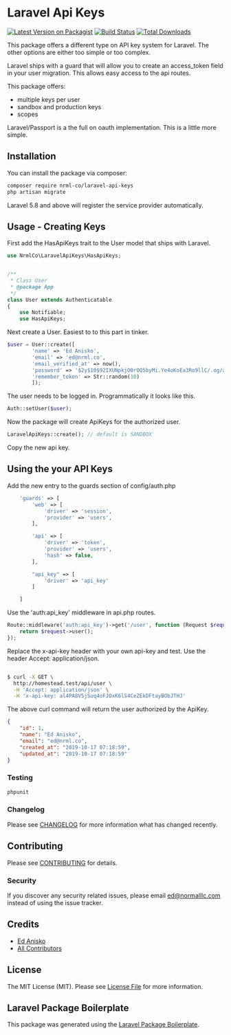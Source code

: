 # Laravel Api Keys

[![Latest Version on Packagist](https://img.shields.io/packagist/v/nrml-co/laravel-api-keys.svg?style=flat-square)](https://packagist.org/packages/nrml-co/laravel-api-keys)
[![Build Status](https://img.shields.io/travis/nrml-co/laravel-api-keys/master.svg?style=flat-square)](https://travis-ci.org/nrml-co/laravel-api-keys)
[![Total Downloads](https://img.shields.io/packagist/dt/nrml-co/laravel-api-keys.svg?style=flat-square)](https://packagist.org/packages/nrml-co/laravel-api-keys)
<!--
[![Quality Score](https://img.shields.io/scrutinizer/g/nrml-co/laravel-api-keys.svg?style=flat-square)](https://scrutinizer-ci.com/g/nrml-co/laravel-api-keys)
-->


This package offers a different type on API key system for Laravel.  The other options are either too simple or too complex.

Laravel ships with a guard that will allow you to create an access_token field in your user migration.  This allows easy
access to the api routes.

This package offers:
- multiple keys per user
- sandbox and production keys
- scopes

Laravel/Passport is a the full on oauth implementation.  This is a little more simple.     

## Installation

You can install the package via composer:

```bash
composer require nrml-co/laravel-api-keys
php artisan migrate
```
Laravel 5.8 and above will register the service provider automatically.

## Usage - Creating Keys
First add the HasApiKeys trait to the User model that ships with Laravel.
```php
use NrmlCo\LaravelApiKeys\HasApiKeys;


/**
 * Class User
 * @package App
 */
class User extends Authenticatable
{
    use Notifiable;
    use HasApiKeys;

```

Next create a User. Easiest to to this part in tinker.  
``` php
$user = User::create([
        'name' => 'Ed Anisko',
        'email' => 'ed@nrml.co',
        'email_verified_at' => now(),
        'password' => '$2y$10$92IXUNpkjO0rOQ5byMi.Ye4oKoEa3Ro9llC/.og/at2.uheWG/igi', // password
        'remember_token' => Str::random(10)
        ]);
```

The user needs to be logged in.  Programmatically it looks like this.  
``` php
Auth::setUser($user);
```

Now the package will create ApiKeys for the authorized user.   
``` php
LaravelApiKeys::create(); // default is SANDBOX
```
Copy the new api key.


## Using the your API Keys
Add the new entry to the guards section of config/auth.php
``` php
    'guards' => [
        'web' => [
            'driver' => 'session',
            'provider' => 'users',
        ],

        'api' => [
            'driver' => 'token',
            'provider' => 'users',
            'hash' => false,
        ],

        "api_key" => [
            'driver' => 'api_key'
        ]

    ]
```


Use the 'auth:api_key' middleware in api.php routes.
``` php
Route::middleware('auth:api_key')->get('/user', function (Request $request) {
    return $request->user();
});
```

Replace the x-api-key header with your own api-key and test.
Use the header Accept: application/json.
``` bash

$ curl -X GET \
  http://homestead.test/api/user \
  -H 'Accept: application/json' \
  -H 'x-api-key: al4PA8V5jSuq4oFJOxK6lS4CeZEkDFtayBObJTHJ'

```
The above curl command will return the user authorized by the ApiKey.
```json
{
    "id": 1,
    "name": "Ed Anisko",
    "email": "ed@nrml.co",    
    "created_at": "2019-10-17 07:18:59",
    "updated_at": "2019-10-17 07:18:59"
}
```
### Testing

``` bash
phpunit 
```

### Changelog

Please see [CHANGELOG](CHANGELOG.md) for more information what has changed recently.

## Contributing

Please see [CONTRIBUTING](CONTRIBUTING.md) for details.

### Security

If you discover any security related issues, please email ed@normalllc.com instead of using the issue tracker.

## Credits

- [Ed Anisko](https://github.com/nrml-co)
- [All Contributors](../../contributors)

## License

The MIT License (MIT). Please see [License File](LICENSE.md) for more information.

## Laravel Package Boilerplate

This package was generated using the [Laravel Package Boilerplate](https://laravelpackageboilerplate.com).
